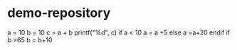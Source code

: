 # demo-repository
a = 10
b = 10
c = a + b
printf("%d", c)
if a < 10
  a = a +5
  else
  a =a+20
 endif
if b >65
b = b+10
